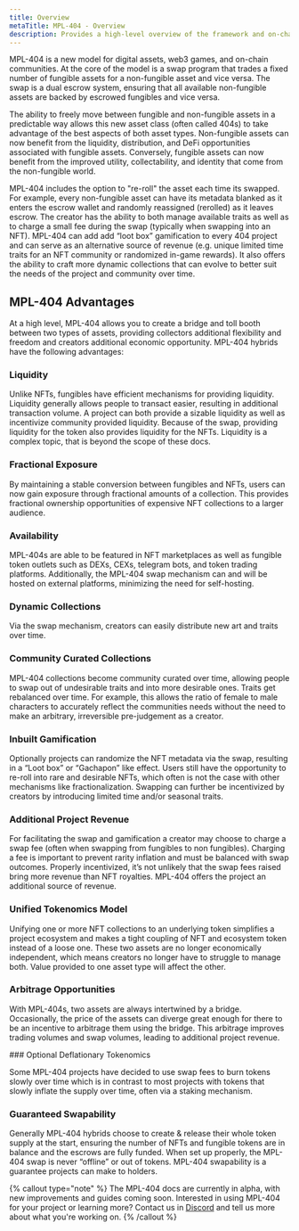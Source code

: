```yaml
---
title: Overview
metaTitle: MPL-404 - Overview
description: Provides a high-level overview of the framework and on-chain protocol for hybrid assets.
---
```


MPL-404 is a new model for digital assets, web3 games, and on-chain communities. At the core of the model is a swap program that trades a fixed number of fungible assets for a non-fungible asset and vice versa. The swap is a dual escrow system, ensuring that all available non-fungible assets are backed by escrowed fungibles and vice versa.

The ability to freely move between fungible and non-fungible assets in a predictable way allows this new asset class (often called 404s) to take advantage of the best aspects of both asset types. Non-fungible assets can now benefit from the liquidity, distribution, and DeFi opportunities associated with fungible assets. Conversely, fungible assets can now benefit from the improved utility, collectability, and identity that come from the non-fungible world.

MPL-404 includes the option to "re-roll" the asset each time its swapped. For example, every non-fungible asset can have its metadata blanked as it enters the escrow wallet and randomly reassigned (rerolled) as it leaves escrow. The creator has the ability to both manage available traits as well as to charge a small fee during the swap (typically when swapping into an NFT). MPL-404 can add add “loot box” gamification to every 404 project and can serve as an alternative source of revenue (e.g. unique limited time traits for an NFT community or randomized in-game rewards). It also offers the ability to craft more dynamic collections that can evolve to better suit the needs of the project and community over time.

## MPL-404 Advantages

At a high level, MPL-404 allows you to create a bridge and toll booth between two types of assets, providing collectors additional flexibility and freedom and creators additional economic opportunity. MPL-404 hybrids have the following advantages:

### Liquidity
Unlike NFTs, fungibles have efficient mechanisms for providing liquidity. Liquidity generally allows people to transact easier, resulting in additional transaction volume. A project can both provide a sizable liquidity as well as incentivize community provided liquidity. Because of the swap, providing liquidity for the token also provides liquidity for the NFTs. Liquidity is a complex topic, that is beyond the scope of these docs.

### Fractional Exposure
By maintaining a stable conversion between fungibles and NFTs, users can now gain exposure through fractional amounts of a collection. This provides fractional ownership opportunities of expensive NFT collections to a larger audience.

### Availability  
MPL-404s are able to be featured in NFT marketplaces as well as fungible token outlets such as  DEXs, CEXs, telegram bots, and token trading platforms. Additionally, the MPL-404 swap mechanism can and will be hosted on external platforms, minimizing the need for self-hosting.

### Dynamic Collections
Via the swap mechanism, creators can easily distribute new art and traits over time. 

### Community Curated Collections
MPL-404 collections become community curated over time, allowing people to swap out of undesirable traits and into more desirable ones. Traits get rebalanced over time. For example, this allows the ratio of female to male characters to accurately reflect the communities needs without the need to make an arbitrary, irreversible pre-judgement as a creator.

### Inbuilt Gamification
Optionally projects can randomize the NFT metadata via the swap, resulting in a “Loot box” or “Gachapon” like effect. Users still have the opportunity to re-roll into rare and desirable NFTs, which often is not the case with other mechanisms like fractionalization. Swapping can further be incentivized by creators by introducing limited time and/or seasonal traits.

### Additional Project Revenue
For facilitating the swap and gamification a creator may choose to charge a swap fee (often when swapping from fungibles to non fungibles). Charging a fee is important to prevent rarity inflation and must be balanced with swap outcomes. Properly incentivized, it’s not unlikely that the swap fees raised bring more revenue than NFT royalties. MPL-404 offers the project an additional source of revenue.

### Unified Tokenomics Model
Unifying one or more NFT collections to an underlying token simplifies a project ecosystem and makes a tight coupling of NFT and ecosystem token instead of a loose one. These two assets are no longer economically independent, which means creators no longer have to struggle to manage both. Value provided to one asset type will affect the other.

### Arbitrage Opportunities
With MPL-404s, two assets are always intertwined by a bridge. Occasionally, the price of the assets can diverge great enough for there to be an incentive to arbitrage them using the bridge. This arbitrage improves trading volumes and swap volumes, leading to additional project revenue.

### Optional Deflationary Tokenomics 

Some MPL-404 projects have decided to use swap fees to burn tokens slowly over time which is in contrast to most projects with tokens that slowly inflate the supply over time, often via a staking mechanism.

### Guaranteed Swapability

Generally MPL-404 hybrids choose to create & release their whole token supply at the start, ensuring the number of NFTs and fungible tokens are in balance and the escrows are fully funded. When set up properly, the MPL-404 swap is never “offline” or out of tokens. MPL-404 swapability is a guarantee projects can make to holders.


{% callout type="note" %}
The MPL-404 docs are currently in alpha, with new improvements and guides coming soon. Interested in using MPL-404 for your project or learning more? Contact us in [Discord](https://discord.gg/metaplex) and tell us more about what you're working on.
{% /callout %}

